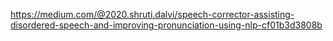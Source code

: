 https://medium.com/@2020.shruti.dalvi/speech-corrector-assisting-disordered-speech-and-improving-pronunciation-using-nlp-cf01b3d3808b
